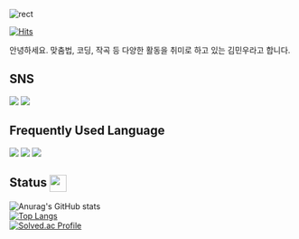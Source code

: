 ![rect](https://capsule-render.vercel.app/api?type=rect&color=gradient&text=%20%20Deterism%20%20&fontAlign=30&width=100%&fontSize=30&textBg=true&desc=All-Round+Entertainer&descAlign=60&descAlignY=50)

[![Hits](https://hits.seeyoufarm.com/api/count/incr/badge.svg?url=https%3A%2F%2Fgithub.com%Fchickenchi%2Fhit-counter&count_bg=%23000000&title_bg=%23757575&icon=&icon_color=%23E7E7E7&title=Visitor&edge_flat=false)](https://hits.seeyoufarm.com)

안녕하세요. 맞춤법, 코딩, 작곡 등 다양한 활동을 취미로 하고 있는 김민우라고 합니다.

<h2>SNS</h2>
<a href="https://www.instagram.com/minu_taur" target="_blank"><img src="https://img.shields.io/badge/Instagram-FFCCCF?style=flat-square&logo=Instagram&logoColor=white"/></a>
<a href="https://www.youtube.com/channel/UCbiXYg8AdGuUR-PLbSAVSTQ" target="_blank"><img src="https://img.shields.io/badge/Youtube-red?style=flat-square&logo=Youtube&logoColor=white"/></a>

<h2>Frequently Used Language</h2>
<div align = left>
<img src="https://img.shields.io/badge/C-A8FFCC.svg?style=for-the-badge&logo=C&logoColor=white">
<img src="https://img.shields.io/badge/Csharp-2391FF.svg?style=for-the-badge&logo=Csharp&logoColor=while">
<img src="https://img.shields.io/badge/Unity-FFFFFF.svg?style=for-the-badge&logo=Unity&logoColor=black">
</div>

<h2>Status <img src="https://res.cloudinary.com/anuraghazra/image/upload/v1594908242/logo_ccswme.svg" width="30px" height="30px" align="center" display="block" /></h2>

![Anurag's GitHub stats](https://github-readme-stats.vercel.app/api?username=chickenchi&show_icons=true&theme=radical)
<br />
[![Top Langs](https://github-readme-stats.vercel.app/api/top-langs/?username=chickenchi&layout=compact&theme=radical)](https://github.com/chickenchi/github-readme-stats)
<br />
[![Solved.ac Profile](http://mazassumnida.wtf/api/v2/generate_badge?boj=Deterism)](https://solved.ac/Deterism/)
